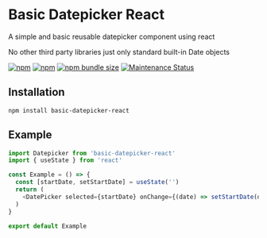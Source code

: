 # Basic Datepicker React

A simple and basic reusable datepicker component using react

No other third party libraries just only standard built-in Date objects

<a href="https://www.npmjs.com/package/basic-datepicker-react"><img alt="npm" src="https://img.shields.io/npm/dw/basic-datepicker-react"></a>
<a href="https://www.npmjs.com/package/basic-datepicker-react"><img alt="npm" src="https://img.shields.io/npm/v/basic-datepicker-react"></a>
<a href="https://www.npmjs.com/package/basic-datepicker-react"><img alt="npm bundle size" src="https://img.shields.io/bundlephobia/minzip/basic-datepicker-react"></a>
<a href="https://www.npmjs.com/package/basic-datepicker-react">
<img alt="Maintenance Status" src="https://img.shields.io/badge/maintenance-active-green.svg" />
</a>

## Installation

```
npm install basic-datepicker-react
```

## Example

```js
import Datepicker from 'basic-datepicker-react'
import { useState } from 'react'

const Example = () => {
  const [startDate, setStartDate] = useState('')
  return (
    <DatePicker selected={startDate} onChange={(date) => setStartDate(date)} />
  )
}

export default Example
```

